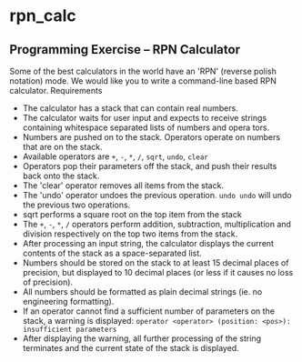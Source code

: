 # rpn_calc
## Programming Exercise – RPN Calculator
Some of the best calculators in the world have an 'RPN' (reverse polish notation) mode.
We would like you to write a command-line based RPN calculator.
Requirements
* The calculator has a stack that can contain real numbers.
* The calculator waits for user input and expects to receive strings containing whitespace separated lists of numbers and opera tors.
* Numbers are pushed on to the stack. Operators operate on numbers that are on the stack.
* Available operators are `+`, `-`, `*`, `/`, `sqrt`, `undo`, `clear`
* Operators pop their parameters off the stack, and push their results back onto the stack.
* The 'clear' operator removes all items from the stack.
* The 'undo' operator undoes the previous operation. `undo undo` will undo the previous two operations.
* sqrt performs a square root on the top item from the stack
* The `+`, `-`, `*`, `/` operators perform addition, subtraction, multiplication and division respectively on the top two items from the
stack.
* After processing an input string, the calculator displays the current contents of the stack as a space-separated list.
* Numbers should be stored on the stack to at least 15 decimal places of precision, but displayed to 10 decimal places (or less if it
causes no loss of precision).
* All numbers should be formatted as plain decimal strings (ie. no engineering formatting).
* If an operator cannot find a sufficient number of parameters on the stack, a warning is displayed:
`operator <operator> (position: <pos>): insufficient parameters`
* After displaying the warning, all further processing of the string terminates and the current state of the stack is displayed.
